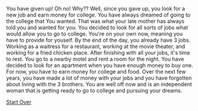 You have given up! Oh no! Why?? Well, since you gave up, you look for a new job and earn money for college. You have always dreamed of going to the college that You wanted. That was what your late mother has always told you and wanted for you. You decided to look for all sorts of jobs what would allow you to go to college. You're on your own now, meaning you have to provide for youself. By the end of the day, you already have 3 jobs. Working as a waitress for a restaurant, working at the movie theater, and working for a fried chicken place. After finishing with all your jobs, it's time to rest. You go to a nearby motel and rent a room for the night. You have decided to look for an apartment when you have enough money to buy one. For now, you have to earn money for college and food. Over the next few years, you have made a lot of money with your jobs and you have forgotten about living with the 3 brothers. You are well off now and is an independent woman that is getting ready to go to college and pursuing your dreams.

[Start Over](../kicked-out.md)